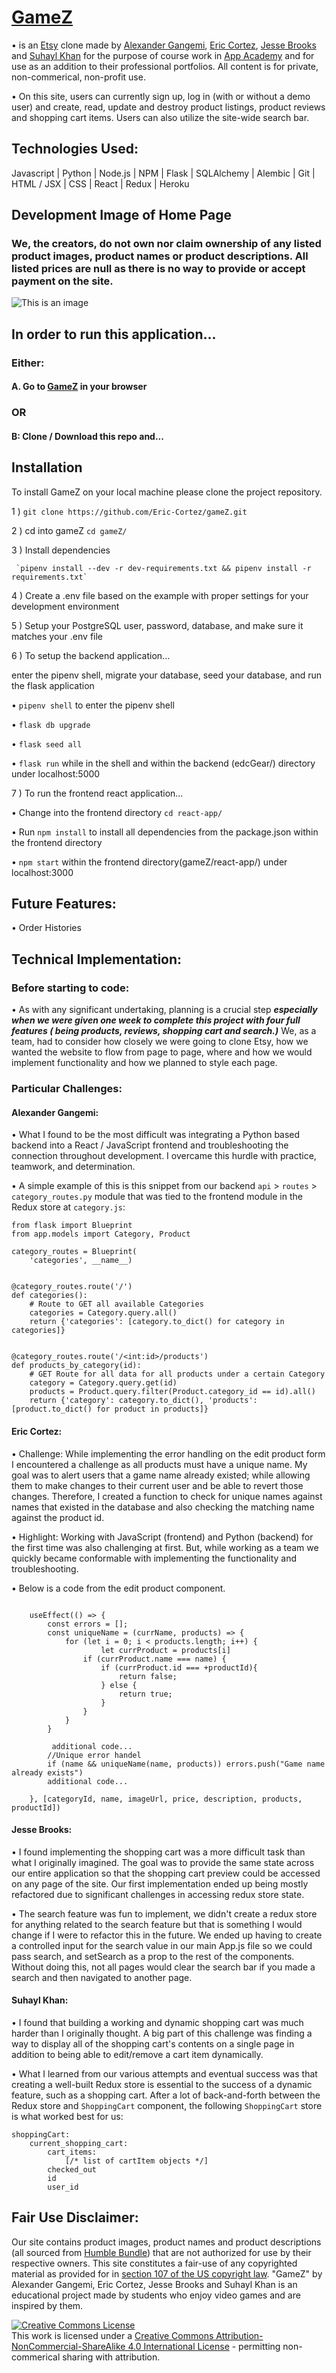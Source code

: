 # [GameZ](https://gamez-aa.herokuapp.com/)

• is an [Etsy](https://etsy.com/) clone made by [Alexander Gangemi](https://www.linkedin.com/in/alexander-gangemi/), [Eric Cortez](https://www.linkedin.com/in/eric-cortez-0101/), [Jesse Brooks](https://www.linkedin.com/in/jesse-brooks-8a6718229/) and [Suhayl Khan](https://www.linkedin.com/in/suhayl-khan-48601a193/) for the purpose of course work in [App Academy](https://www.appacademy.io/) and for use as an addition to their professional portfolios. All content is for private, non-commerical, non-profit use.

• On this site, users can currently sign up, log in (with or without a demo user) and create, read, update and destroy product listings, product reviews and shopping cart items. Users can also utilize the site-wide search bar.

## Technologies Used:

Javascript | Python | Node.js | NPM | Flask | SQLAlchemy | Alembic | Git | HTML / JSX | CSS | React | Redux | Heroku

## Development Image of Home Page
### We, the creators, do not own nor claim ownership of any listed product images, product names or product descriptions. All listed prices are null as there is no way to provide or accept payment on the site.
![This is an image](https://i.imgur.com/xRXYUr1.png)

## In order to run this application...

### Either:

#### A. Go to [GameZ](https://gamez-aa.herokuapp.com/) in your browser

### OR

#### B: Clone / Download this repo and...

## Installation 

To install GameZ on your local machine please clone the project repository. 

1 )  `git clone https://github.com/Eric-Cortez/gameZ.git`

2 ) cd into gameZ 
    `cd gameZ/`

3 )  Install dependencies
     
     `pipenv install --dev -r dev-requirements.txt && pipenv install -r requirements.txt`

4 )  Create a .env file based on the example with proper settings for your development environment

5 )  Setup your PostgreSQL user, password, database, and make sure it matches your .env file


  
6 ) To setup the backend application...
   
   enter the pipenv shell, migrate your database, seed your database, and run the flask application 
     

  •  `pipenv shell` to enter the pipenv shell 

  •  `flask db upgrade`

  •  `flask seed all`

  •  `flask run` while in the shell and within the backend (edcGear/) directory under localhost:5000
  
7 ) To run the frontend react application...

  •  Change into the frontend directory `cd react-app/`

  •  Run `npm install` to install all dependencies from the package.json within the frontend directory 
  
  •  `npm start` within the frontend directory(gameZ/react-app/) under localhost:3000


## Future Features:

• Order Histories

## Technical Implementation:

### Before starting to code:

• As with any significant undertaking, planning is a crucial step ***especially when we were given one week to complete this project with four full features ( being products, reviews, shopping cart and search.)*** We, as a team, had to consider how closely we were going to clone Etsy, how we wanted the website to flow from page to page, where and how we would implement functionality and how we planned to style each page.

### Particular Challenges:

#### Alexander Gangemi:
• What I found to be the most difficult was integrating a Python based backend into a React / JavaScript frontend and troubleshooting the connection throughout development. I overcame this hurdle with practice, teamwork, and determination.

• A simple example of this is this snippet from our backend `api` > `routes` > `category_routes.py` module that was tied to the frontend module in the Redux store at `category.js`:



    from flask import Blueprint
    from app.models import Category, Product

    category_routes = Blueprint(
        'categories', __name__)


    @category_routes.route('/')
    def categories():
        # Route to GET all available Categories
        categories = Category.query.all()
        return {'categories': [category.to_dict() for category in categories]}


    @category_routes.route('/<int:id>/products')
    def products_by_category(id):
        # GET Route for all data for all products under a certain Category
        category = Category.query.get(id)
        products = Product.query.filter(Product.category_id == id).all()
        return {'category': category.to_dict(), 'products': [product.to_dict() for product in products]}


#### Eric Cortez:

• Challenge: While implementing the error handling on the edit product form I encountered a challenge as all products must have a unique name. My goal was 
  to alert users that a game name already existed; while allowing them to make changes to their current user and be able to revert those changes. 
  Therefore, I created a function to check for unique names against names that existed in the database and also checking the matching name against the product id. 


• Highlight: Working with JavaScript (frontend) and Python (backend) for the first time was also challenging at first. But, while working as a team we quickly became conformable 
  with implementing the functionality and troubleshooting. 

• Below is a code from the edit product component.   

```

    useEffect(() => {
        const errors = [];
        const uniqueName = (currName, products) => {
            for (let i = 0; i < products.length; i++) {
                    let currProduct = products[i]
                if (currProduct.name === name) {
                    if (currProduct.id === +productId){
                        return false;
                    } else {
                        return true;
                    }
                }
            }
        }

         additional code...
        //Unique error handel
        if (name && uniqueName(name, products)) errors.push("Game name already exists")
        additional code...

    }, [categoryId, name, imageUrl, price, description, products, productId])

```

#### Jesse Brooks:
• I found implementing the shopping cart was a more difficult task than what I originally imagined. The goal was to provide the same state across our entire application so that the shopping cart preview could be accessed on any page of the site. Our first implementation ended up being mostly refactored due to significant challenges in accessing redux store state.

• The search feature was fun to implement, we didn't create a redux store for anything related to the search feature but that is something I would change if I were to refactor this in the future. We ended up having to create a controlled input for the search value in our main App.js file so we could pass search, and setSearch as a prop to the rest of the components. Without doing this, not all pages would clear the search bar if you made a search and then navigated to another page.

#### Suhayl Khan:

• I found that building a working and dynamic shopping cart was much harder than I originally thought. A big part of this challenge was finding a way to display all of the shopping cart's contents on a single page in addition to being able to edit/remove a cart item dynamically. 

• What I learned from our various attempts and eventual success was that creating a well-built Redux store is essential to the success of a dynamic feature, such as a shopping cart. After a lot of back-and-forth between the Redux store and `ShoppingCart` component, the following `ShoppingCart` store is what worked best for us:

    shoppingCart:
        current_shopping_cart:
            cart_items:
                [/* list of cartItem objects */]
            checked_out
            id
            user_id

## Fair Use Disclaimer:
Our site contains product images, product names and product descriptions (all sourced from [Humble Bundle](https://www.humblebundle.com/)) that are not authorized for use by their respective owners. This site constitutes a fair-use of any copyrighted material as provided for in [section 107 of the US copyright law](https://codes.findlaw.com/us/title-17-copyrights/17-usc-sect-107.html). "GameZ" by Alexander Gangemi, Eric Cortez, Jesse Brooks and Suhayl Khan is an educational project made by students who enjoy video games and are inspired by them.

<a rel="license" href="http://creativecommons.org/licenses/by-nc-sa/4.0/"><img alt="Creative Commons License" style="border-width:0" src="https://i.creativecommons.org/l/by-nc-sa/4.0/88x31.png" /></a><br />This work is licensed under a <a rel="license" href="http://creativecommons.org/licenses/by-nc-sa/4.0/">Creative Commons Attribution-NonCommercial-ShareAlike 4.0 International License</a> - permitting non-commerical sharing with attribution.
